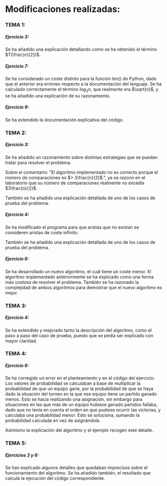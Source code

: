 # Modificaciones realizadas:
### TEMA 1:

##### Ejercicio 3:
Se ha añadido una explicación detallando como se ha obtenido el término $T(\frac{n}{2})$.
##### Ejercicio 7:

Se ha considerado un coste distinto para la función len() de Python, dado que el anterior era erróneo respecto a la documentación del lenguaje.
Se ha calculado correctamente el término $log_2n$, que realmente era $\sqrt{n}$, y se ha añadido una explicación de su razonamiento.

##### Ejercicio 9:

Se ha extendido la documentación explicativa del código.
### TEMA 2:

##### Ejercicio 3:

Se ha añadido un razonamiento sobre distintas estrategias que se puedan tratar para resolver el problema.

Sobre el comentario: "El algoritmo implementado no es correcto porque el número de comparaciones es $> 3\frac{n}{2}$.", ya se razonó en el laboratorio que su número de comparaciones realmente no excedía $3\frac{n}{2}$.

También se ha añadido una explicación detallada de uno de los casos de prueba del problema.

##### Ejercicio 4:

Se ha modificado el programa para que aristas que no existan se consideren aristas de coste infinito.

También se ha añadido una explicación detallada de uno de los casos de prueba del problema.

##### Ejercicio 6:

Se ha desarrollado un nuevo algoritmo, el cuál tiene un coste menor. El algoritmo implementado anteriormente se ha explicado como una forma más costosa de resolver el problema. También se ha razonado la complejidad de ambos algoritmos para demostrar que el nuevo algoritmo es mejor.

### TEMA 3:

##### Ejercicio 4:
Se ha extendido y mejorado tanto la descripción del algoritmo, como el paso a paso del caso de prueba, puesto que se pedía ser explicado con mayor claridad.

### TEMA 4:

##### Ejercicio 6:

Se ha corregido un error en el planteamiento y en el código del ejercicio. Los valores de probabilidad se calculaban a base de multiplicar la probabilidad de que un equipo gane, por la probabilidad de que se haya dado la situación del torneo en la que ese equipo tiene un partido ganado menos. Esto se hacía realizando una asignación, sin embargo para situaciones en las que más de un equipo hubiese ganado partidos fallaba, dado que no tenía en cuenta el orden en que pudiese ocurrir las victorias, y calculaba una probabilidad menor. Esto se soluciona, sumando la probabilidad calculada en vez de asignándola.

Asimismo la explicación del algoritmo y el ejemplo recogen este detalle.

### TEMA 5:

##### Ejercicios 3 y 6:

Se han explicado algunos detalles que quedaban imprecisos sobre el funcionamiento del algoritmo. Se ha añadido también, el resultado que calcula la ejecución del código correspondiente.